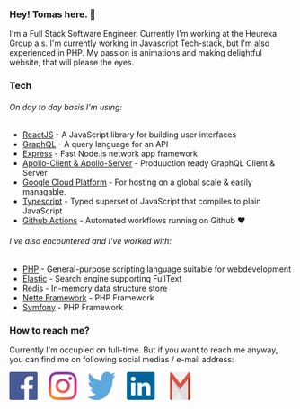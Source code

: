 ### Hey! Tomas here. 👋

I'm a Full Stack Software Engineer. Currently I'm working at the Heureka Group a.s. I'm currently working in Javascript Tech-stack, but I'm also experienced in PHP. My passion is animations and making delightful website, that will please the eyes.


### Tech

###### On day to day basis I'm using:

* [ReactJS](https://reactjs.org/) - A JavaScript library for building user interfaces
* [GraphQL](https://graphql.org/) - A query language for an API
* [Express](https://expressjs.com/) - Fast Node.js network app framework
* [Apollo-Client & Apollo-Server](https://www.apollographql.com/) - Produuction ready GraphQL Client & Server 
* [Google Cloud Platform](https://cloud.google.com/gcp/) - For hosting on a global scale & easily managable.
* [Typescript](https://www.typescriptlang.org/) - Typed superset of JavaScript that compiles to plain JavaScript
* [Github Actions](https://github.com/features/actions) - Automated workflows running on Github ❤️


###### I've also encountered and I've worked with:

* [PHP](https://www.php.net/) - General-purpose scripting language suitable for webdevelopment
* [Elastic](https://www.elastic.co/) - Search engine supporting FullText
* [Redis](https://redis.io/) - In-memory data structure store
* [Nette Framework](https://nette.org/) - PHP Framework
* [Symfony](https://symfony.com/) - PHP Framework


### How to reach me? 

Currently I'm occupied on full-time. But if you want to reach me anyway, you can find me on following social medias / e-mail address:

[<img src="https://raw.githubusercontent.com/thylsky/thylsky/master/facebook.svg" alt="Facebook" width="50" height="50" />](https://www.facebook.com/thylsky)&nbsp;&nbsp;&nbsp;&nbsp;&nbsp;[<img src="https://raw.githubusercontent.com/thylsky/thylsky/master/instagram.svg" alt="Instagram" width="50" height="50" />](https://instagram.com/thylsky)&nbsp;&nbsp;&nbsp;&nbsp;&nbsp;[<img src="https://raw.githubusercontent.com/thylsky/thylsky/master/twitter.svg" alt="Twitter" width="50" height="50" />](https://twitter.com/thylsky)&nbsp;&nbsp;&nbsp;&nbsp;&nbsp;[<img src="https://raw.githubusercontent.com/thylsky/thylsky/master/linkedin.svg" alt="LinkedIn" width="50" height="50" />](https://www.linkedin.com/in/thylsky/)&nbsp;&nbsp;&nbsp;&nbsp;&nbsp;[<img src="https://raw.githubusercontent.com/thylsky/thylsky/master/gmail.svg" alt="Gmail" width="50" height="50" />](mailto:thylsky@gmail.com)
